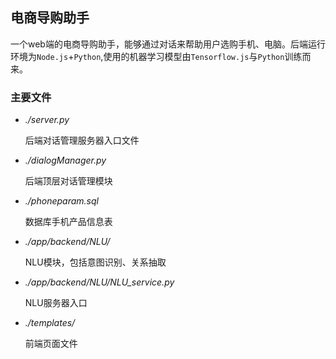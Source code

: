 ## 电商导购助手
一个web端的电商导购助手，能够通过对话来帮助用户选购手机、电脑。后端运行环境为`Node.js`+`Python`,使用的机器学习模型由`Tensorflow.js`与`Python`训练而来。

### 主要文件
 - *./server.py*
 
    后端对话管理服务器入口文件

 - *./dialogManager.py*
 
    后端顶层对话管理模块

 - *./phoneparam.sql*

    数据库手机产品信息表

 - *./app/backend/NLU/*

    NLU模块，包括意图识别、关系抽取

 - *./app/backend/NLU/NLU_service.py*
 
    NLU服务器入口

 - *./templates/*
 
    前端页面文件
